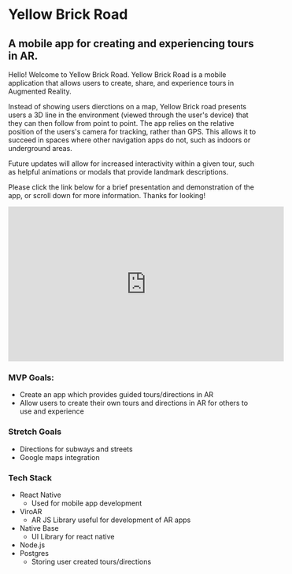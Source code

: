 # Yellow Brick Road

## A mobile app for creating and experiencing tours in AR.

  Hello! Welcome to Yellow Brick Road. Yellow Brick Road is a mobile application that allows users to create, share, and experience tours in Augmented Reality. 
  
  Instead of showing users dierctions on a map, Yellow Brick road presents users a 3D line in the environment (viewed through the user's device) that they can then follow from point to point. The app relies on the relative position of the users's camera for tracking, rather than GPS. This allows it to succeed in spaces where other navigation apps do not, such as indoors or underground areas. 
  
  Future updates will allow for increased interactivity within a given tour, such as helpful animations or modals that provide landmark descriptions.

  Please click the link below for a brief presentation and demonstration of the app, or scroll down for more information. Thanks for looking!

  <!-- https://www.youtube.com/watch?v=qAMLpsmQKNo&list=PLx0iOsdUOUmnTCO5wLzNNeaLbbZLlngp6&index=22&t=0s

  <a 
    href="http://www.youtube.com/watch?feature=player_embedded&v=qAMLpsmQKNo&list=PLx0iOsdUOUmnTCO5wLzNNeaLbbZLlngp6&index=22&t=0s" 
    target="_blank">
  
  <img 
    src="http://img.youtube.com/vi/qAMLpsmQKNo&list=PLx0iOsdUOUmnTCO5wLzNNeaLbbZLlngp6&index=22&t=0s/0.jpg" 
    alt="alt" width="240" height="180" border="10" />
  </a> -->

  <iframe 
  width="560" height="315" 
  src="https://www.youtube.com/embed/qAMLpsmQKNo" 
  frameborder="0" 
  allow="accelerometer; autoplay; encrypted-media; gyroscope; picture-in-picture" allowfullscreen>
  
  </iframe>

### MVP Goals:

- Create an app which provides guided tours/directions in AR
- Allow users to create their own tours and directions in AR for others to use and experience

### Stretch Goals

- Directions for subways and streets
- Google maps integration

### Tech Stack

- React Native
  - Used for mobile app development
- ViroAR
  - AR JS Library useful for development of AR apps
- Native Base
  - UI Library for react native
- Node.js
- Postgres
  - Storing user created tours/directions
